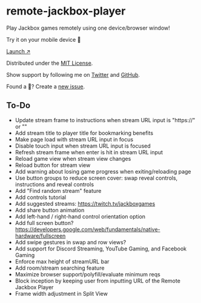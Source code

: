 # remote-jackbox-player

Play Jackbox games remotely using one device/browser window!

Try it on your mobile device 📲 

[Launch ↗️](https://remote-jackbox-player.isaacyakl.com)

Distributed under the [MIT License](https://isaacyakl.github.io/remote-jackbox-player/LICENSE).

Show support by following me on [Twitter](https://www.twitter.com/isaacyakl) and [GitHub](https://github.com/isaacyakl).

Found a 🐛? Create a [new issue](https://github.com/isaacyakl/remote-jackbox-player/issues/new).

## To-Do

-  Update stream frame to instructions when stream URL input is "https://" or ""
-  Add stream title to player title for bookmarking benefits
-  Make page load with stream URL input in focus
-  Disable touch input when stream URL input is focused
-  Refresh stream frame when enter is hit in stream URL input
-  Reload game view when stream view changes
-  Reload button for stream view
-  Add warning about losing game progress when exiting/reloading page
-  Use button groups to reduce screen cover: swap reveal controls, instructions and reveal controls
-  Add "Find random stream" feature
-  Add controls tutorial
-  Add suggested streams: https://twitch.tv/jackboxgames
-  Add share button animation
-  Add left-hand / right-hand control orientation option
-  Add full screen button? https://developers.google.com/web/fundamentals/native-hardware/fullscreen
-  Add swipe gestures in swap and row views?
-  Add support for Discord Streaming, YouTube Gaming, and Facebook Gaming
-  Enforce max height of streamURL bar
-  Add room/stream searching feature
-  Maximize browser support/polyfill/evaluate minimum reqs
-  Block inception by keeping user from inputting URL of the Remote Jackbox Player
-  Frame width adjustment in Split View
